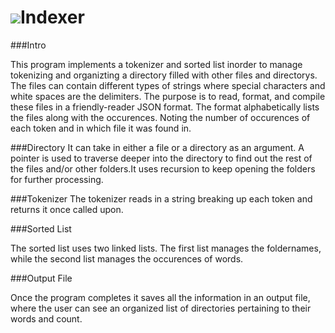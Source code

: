 # ![](https://cdn2.iconfinder.com/data/icons/flat-database/512/hash_indexes-24.png)Indexer

###Intro 

This program implements a tokenizer and sorted list inorder to manage tokenizing and organizting a directory filled with other files and directorys. The files can contain different types of strings where special characters and white spaces are the delimiters. The purpose is to read, format, and compile these files in a friendly-reader JSON format. The format  alphabetically lists the files along with the occurences. Noting the number of occurences of each token and in which file it was found in.

###Directory
It can take in either a file or a directory as an argument. A pointer is used to traverse deeper into the directory to find out the rest of the files and/or other folders.It uses recursion to keep opening the folders for further processing.

###Tokenizer
The tokenizer reads in a string breaking up each token and returns it once called upon.


###Sorted List

The sorted list uses two linked lists. The first list manages the foldernames, while the second list manages the occurences of words. 


###Output File

Once the program completes it saves all the information in an output file, where the user can see an organized list of directories pertaining to their words and count.
